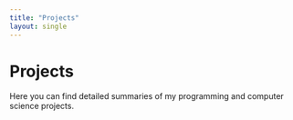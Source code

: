 ```yaml
---
title: "Projects"
layout: single
---
```


# Projects

Here you can find detailed summaries of my programming and computer science projects.

